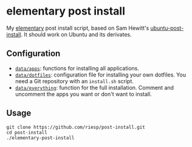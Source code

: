 # elementary post install

My [elementary](https://elementary.io) post install script, based on Sam Hewitt's [ubuntu-post-install](https://github.com/snwh/ubuntu-post-install). It should work on Ubuntu and its derivates.

## Configuration 

 * [`data/apps`](/data/apps): functions for installing all applications.
 * [`data/dotfiles`](/data/dotfiles): configuration file for installing your own dotfiles. You need a Git repository with an `install.sh` script.
 * [`data/everything`](/data/everything): function for the full installation. Comment and uncomment the apps you want or don't want to install.

## Usage

    git clone https://github.com/riesp/post-install.git
    cd post-install
    ./elementary-post-install
